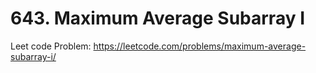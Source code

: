 # 643. Maximum Average Subarray I

Leet code Problem: https://leetcode.com/problems/maximum-average-subarray-i/
